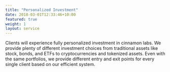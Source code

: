 ```yaml
---
title: "Personalized Investment"
date: 2018-03-01T12:33:46+10:00
featured: true
weight: 1
layout: service
---
```


Clients will experience fully personalized investment in cinnamon labs. We provide plenty of different investment choices from traditional assets like stock, bonds, and ETFs to cryptocurrencies and tokenized assets. Even with the same portfolios, we provide different entry and exit points for every single client based on our efficient system.
